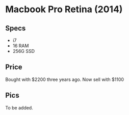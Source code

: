 # Macbook Pro Retina (2014)


## Specs
* i7
* 16 RAM
* 256G SSD

## Price
Bought with $2200 three years ago. Now sell with $1100 

## Pics
To be added.
